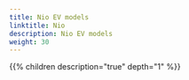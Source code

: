 ```yaml
---
title: Nio EV models
linktitle: Nio
description: Nio EV models
weight: 30
---
```

{{% children description="true" depth="1" %}}
